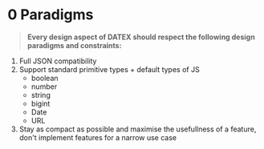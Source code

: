 # 0 Paradigms
> **Every design aspect of DATEX should respect the following design paradigms and constraints:**

1. Full JSON compatibility
2. Support standard primitive types + default types of JS
    - boolean
    - number
    - string
    - bigint
    - Date
    - URL
3. Stay as compact as possible and maximise the usefullness of a feature, don't implement features for a narrow use case
